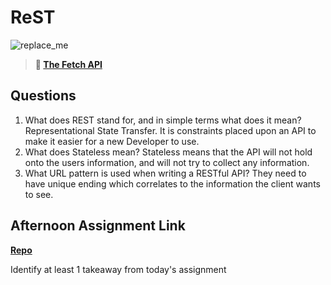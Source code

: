 # ReST

![replace_me](https://codeworks.blob.core.windows.net/public/assets/img/illustrations/placeholder.svg)

> **📖 [The Fetch API](https://codeworksacademy.com/fs-student-guide/resources/wk4/04-Fetch)**

## Questions

1. What does REST stand for, and in simple terms what does it mean?
Representational State Transfer. It is constraints placed upon an API to make it easier for a new Developer to use. 
2. What does Stateless mean?
Stateless means that the API will not hold onto the users information, and will not try to collect any information. 
3. What URL pattern is used when writing a RESTful API?
They need to have unique ending which correlates to the information the client wants to see. 
## Afternoon Assignment Link

**[Repo](https://bdvassar.github.io/gifted/)**

Identify at least 1 takeaway from today's assignment
